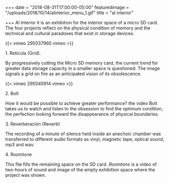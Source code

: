 +++
date = "2018-08-31T17:00:00-05:00"
featuredimage = "/uploads/2018/10/14/alinterior_menu_1.gif"
title = "al interior"

+++
Al Interior it is an exhibition for the interior space of a micro SD card. The four projects reflect on the physical condition of memory and the technical and cultural paradoxes that exist in storage devices.

{{< vimeo 295037960 vimeo >}}

1\. Retícula (Grid).

By progressively cutting the Micro SD memory card, the current trend for greater data storage capacity in a smaller space is questioned. The image signals a grid on fire as an anticipated vision of its obsolescence.

{{< vimeo 295045914 vimeo >}}

2\. Bolt

How it would be possible to achieve greater performance? the video Bolt takes us to watch and listen to the obsession to find the optimum condition, the perfection looking forward the disappearance of physical boundaries.

3\. Reverberación (Reverb)

The recording of a minute of silence held inside an anechoic chamber was transferred to different audio formats as vinyl, magnetic tape, optical sound, mp3 and wav.

4\. Roomtone

This file fills the remaining space on the SD card. _Roomtone_ is a video of two-hours of sound and image of the empty exhibition space where the project was shown.